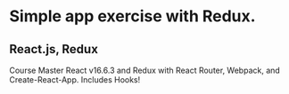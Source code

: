# Simple app exercise with Redux.

## React.js, Redux

Course  Master React v16.6.3 and Redux with React Router, Webpack, and Create-React-App. Includes Hooks!
